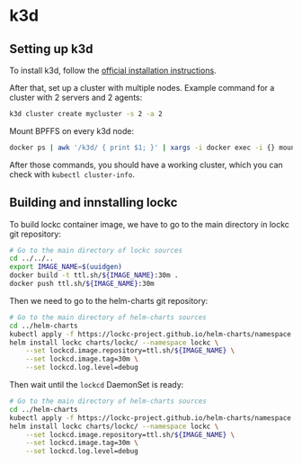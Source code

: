 # k3d

## Setting up k3d

To install k3d, follow the [official installation instructions](https://k3d.io/#installation).

After that, set up a cluster with multiple nodes. Example command for a cluster
with 2 servers and 2 agents:

```bash
k3d cluster create mycluster -s 2 -a 2
```

Mount BPFFS on every k3d node:

```bash
docker ps | awk '/k3d/ { print $1; }' | xargs -i docker exec -i {} mount bpffs /sys/fs/bpf -t bpf
```

After those commands, you should have a working cluster, which you can check
with `kubectl cluster-info`.

## Building and innstalling lockc

To build lockc container image, we have to go to the main directory in lockc
git repository:

```bash
# Go to the main directory of lockc sources
cd ../../..
export IMAGE_NAME=$(uuidgen)
docker build -t ttl.sh/${IMAGE_NAME}:30m .
docker push ttl.sh/${IMAGE_NAME}:30m
```

Then we need to go to the helm-charts git repository:

```bash
# Go to the main directory of helm-charts sources
cd ../helm-charts
kubectl apply -f https://lockc-project.github.io/helm-charts/namespace.yaml
helm install lockc charts/lockc/ --namespace lockc \
    --set lockcd.image.repository=ttl.sh/${IMAGE_NAME} \
    --set lockcd.image.tag=30m \
    --set lockcd.log.level=debug
```

Then wait until the `lockcd` DaemonSet is ready:

```bash
# Go to the main directory of helm-charts sources
cd ../helm-charts
kubectl apply -f https://lockc-project.github.io/helm-charts/namespace.yaml
helm install lockc charts/lockc/ --namespace lockc \
    --set lockcd.image.repository=ttl.sh/${IMAGE_NAME} \
    --set lockcd.image.tag=30m \
    --set lockcd.log.level=debug
```